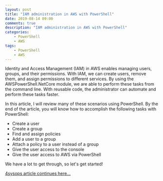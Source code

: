 ```yaml
---
layout: post
title: "IAM administration in AWS with PowerShell"
date: 2019-08-14 09:00
comments: true
description: "IAM administration in AWS with PowerShell"
categories:
    - PowerShell
    - AWS
tags:
    - PowerShell
    - AWS
---
```


Identity and Access Management (IAM) in AWS enables managing users, groups, and their permissions. With IAM, we can create users, remove them, and assign permissions to different services. By using the AWSPowerShell.NetCore module, we are able to perform these tasks from the command line. With reusable code, the administrator can automate and perform these tasks faster.


In this article, I will review many of these scenarios using PowerShell. By the end of the article, you will know how to accomplish the following tasks with PowerShell:

+ Create a user
+ Create a group
+ Find and assign policies
+ Add a user to a group
+ Attach a policy to a user instead of a group
+ Give the user access to the console
+ Give the user access to AWS via PowerShell

We have a lot to get through, so let's get started!

[4sysops article continues here...](https://4sysops.com/archives/iam-administration-in-aws-with-powershell/)
